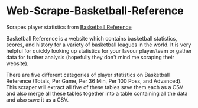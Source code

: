 # Web-Scrape-Basketball-Reference
Scrapes player statistics from [Basketball Reference](https://www.basketball-reference.com/)

Basketball Reference is a website which contains basketball statistics, scores, and history for a variety of basketball leagues in the world. It is very helpful for quickly looking up statistics for your favour player/team or gather data for further analysis (hopefully they don't mind me scraping their website).

There are five different categories of player statistics on Basketball Reference (Totals, Per Game, Per 36 Min, Per 100 Poss, and Advanced). This scraper will extract all five of these tables save them each as a CSV and also merge all these tables together into a table containing all the data and also save it as a CSV.

